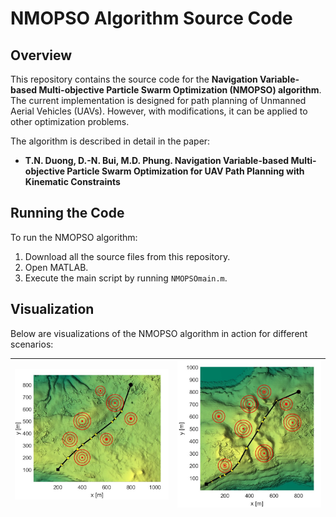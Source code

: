 # NMOPSO Algorithm Source Code

## Overview

This repository contains the source code for the **Navigation Variable-based Multi-objective Particle Swarm Optimization (NMOPSO) algorithm**. The current implementation is designed for path planning of Unmanned Aerial Vehicles (UAVs). However, with modifications, it can be applied to other optimization problems.

The algorithm is described in detail in the paper:
- **T.N. Duong, D.-N. Bui, M.D. Phung. Navigation Variable-based Multi-objective Particle Swarm Optimization for UAV Path Planning with Kinematic Constraints**

## Running the Code

To run the NMOPSO algorithm:

1. Download all the source files from this repository.
2. Open MATLAB.
3. Execute the main script by running `NMOPSOmain.m`.

## Visualization

Below are visualizations of the NMOPSO algorithm in action for different scenarios:

| ![Simple scenario](Scen3xy.jpg) | ![Complex scenario](Scen6xy.jpg) |
|:---:|:---:|

<!-- ## Citation

If you use this code, please cite the following paper:

```plaintext
@article{Duong2024NMOPSO,
  title={Navigation Variable-based Multi-objective Particle Swarm Optimization for UAV Path Planning with Kinematic Constraints},
  author={T.N. Duong, D.-N. Bui, M.D. Phung},
  journal={},
  year={2024},
  volume={},
  pages={}
} -->

